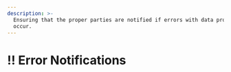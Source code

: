 ```yaml
---
description: >-
  Ensuring that the proper parties are notified if errors with data processing
  occur.
---
```


# !! Error Notifications

